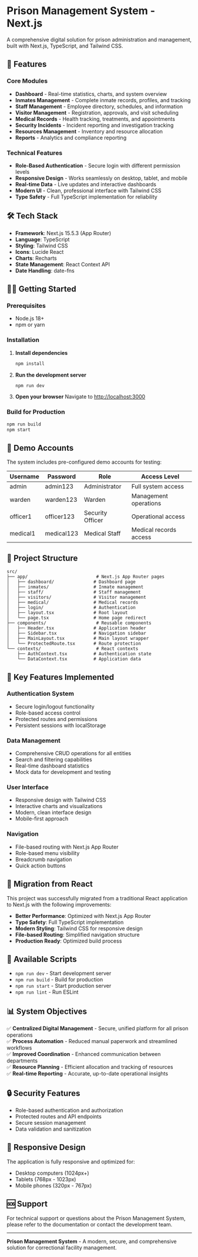 # Prison Management System - Next.js

A comprehensive digital solution for prison administration and management, built with Next.js, TypeScript, and Tailwind CSS.

## 🚀 Features

### Core Modules
- **Dashboard** - Real-time statistics, charts, and system overview
- **Inmates Management** - Complete inmate records, profiles, and tracking
- **Staff Management** - Employee directory, schedules, and information
- **Visitor Management** - Registration, approvals, and visit scheduling
- **Medical Records** - Health tracking, treatments, and appointments
- **Security Incidents** - Incident reporting and investigation tracking
- **Resources Management** - Inventory and resource allocation
- **Reports** - Analytics and compliance reporting

### Technical Features
- **Role-Based Authentication** - Secure login with different permission levels
- **Responsive Design** - Works seamlessly on desktop, tablet, and mobile
- **Real-time Data** - Live updates and interactive dashboards
- **Modern UI** - Clean, professional interface with Tailwind CSS
- **Type Safety** - Full TypeScript implementation for reliability

## 🛠 Tech Stack

- **Framework**: Next.js 15.5.3 (App Router)
- **Language**: TypeScript
- **Styling**: Tailwind CSS
- **Icons**: Lucide React
- **Charts**: Recharts
- **State Management**: React Context API
- **Date Handling**: date-fns

## 🏃‍♂️ Getting Started

### Prerequisites
- Node.js 18+ 
- npm or yarn

### Installation

1. **Install dependencies**
   ```bash
   npm install
   ```

2. **Run the development server**
   ```bash
   npm run dev
   ```

3. **Open your browser**
   Navigate to [http://localhost:3000](http://localhost:3000)

### Build for Production

```bash
npm run build
npm start
```

## 🔐 Demo Accounts

The system includes pre-configured demo accounts for testing:

| Username | Password | Role | Access Level |
|----------|----------|------|--------------|
| admin | admin123 | Administrator | Full system access |
| warden | warden123 | Warden | Management operations |
| officer1 | officer123 | Security Officer | Operational access |
| medical1 | medical123 | Medical Staff | Medical records access |

## 📁 Project Structure

```
src/
├── app/                          # Next.js App Router pages
│   ├── dashboard/               # Dashboard page
│   ├── inmates/                 # Inmate management
│   ├── staff/                   # Staff management
│   ├── visitors/                # Visitor management
│   ├── medical/                 # Medical records
│   ├── login/                   # Authentication
│   ├── layout.tsx               # Root layout
│   └── page.tsx                 # Home page redirect
├── components/                   # Reusable components
│   ├── Header.tsx               # Application header
│   ├── Sidebar.tsx              # Navigation sidebar
│   ├── MainLayout.tsx           # Main layout wrapper
│   └── ProtectedRoute.tsx       # Route protection
└── contexts/                     # React contexts
    ├── AuthContext.tsx          # Authentication state
    └── DataContext.tsx          # Application data
```

## 🔧 Key Features Implemented

### Authentication System
- Secure login/logout functionality
- Role-based access control
- Protected routes and permissions
- Persistent sessions with localStorage

### Data Management
- Comprehensive CRUD operations for all entities
- Search and filtering capabilities
- Real-time dashboard statistics
- Mock data for development and testing

### User Interface
- Responsive design with Tailwind CSS
- Interactive charts and visualizations
- Modern, clean interface design
- Mobile-first approach

### Navigation
- File-based routing with Next.js App Router
- Role-based menu visibility
- Breadcrumb navigation
- Quick action buttons

## 🎯 Migration from React

This project was successfully migrated from a traditional React application to Next.js with the following improvements:

- **Better Performance**: Optimized with Next.js App Router
- **Type Safety**: Full TypeScript implementation
- **Modern Styling**: Tailwind CSS for responsive design
- **File-based Routing**: Simplified navigation structure
- **Production Ready**: Optimized build process

## 🚦 Available Scripts

- `npm run dev` - Start development server
- `npm run build` - Build for production
- `npm run start` - Start production server
- `npm run lint` - Run ESLint

## 📊 System Objectives

✅ **Centralized Digital Management** - Secure, unified platform for all prison operations  
✅ **Process Automation** - Reduced manual paperwork and streamlined workflows  
✅ **Improved Coordination** - Enhanced communication between departments  
✅ **Resource Planning** - Efficient allocation and tracking of resources  
✅ **Real-time Reporting** - Accurate, up-to-date operational insights  

## 🔒 Security Features

- Role-based authentication and authorization
- Protected routes and API endpoints
- Secure session management
- Data validation and sanitization

## 📱 Responsive Design

The application is fully responsive and optimized for:
- Desktop computers (1024px+)
- Tablets (768px - 1023px)
- Mobile phones (320px - 767px)

## 🆘 Support

For technical support or questions about the Prison Management System, please refer to the documentation or contact the development team.

---

**Prison Management System** - A modern, secure, and comprehensive solution for correctional facility management.
